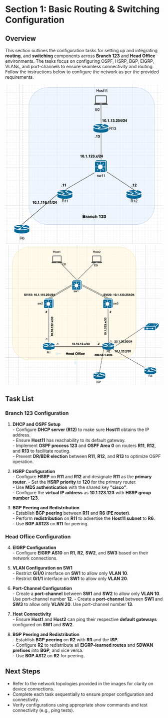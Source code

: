 # Section 1: Basic Routing & Switching Configuration

## Overview

This section outlines the configuration tasks for setting up and integrating **routing**, and **switching** components across **Branch 123** and **Head Office** environments. The tasks focus on configuring OSPF, HSRP, BGP, EIGRP, VLANs, and port-channels to ensure seamless connectivity and routing. Follow the instructions below to configure the network as per the provided requirements.

![Branch 123 Network Topology](image-1.png)
![Head Office Network Topology](image-2.png)

## Task List

### Branch 123 Configuration

1. **DHCP and OSPF Setup**  
                - Configure **DHCP server (R12)** to make sure **Host11** obtains the IP address.  
                - Ensure **Host11** has reachability to its default gateway.  
                - Implement **OSPF process 123** and **OSPF Area 0** on routers **R11**, **R12**, and **R13** to facilitate routing.  
                - Prevent **DR/BDR election** between **R11**, **R12**, and **R13** to optimize OSPF operation.

2. **HSRP Configuration**  
                - Configure **HSRP** on **R11** and **R12** and designate **R11** as the **primary router**. 
                - Set the **HSRP priority** to **120** for the primary router.  
                - Use **MD5 authentication** with the shared key **"cisco"**.  
                - Configure the **virtual IP address** as **10.1.123.123** with **HSRP group number 123**.

3. **BGP Peering and Redistribution**  
                - Establish **BGP peering** between **R11** and **R6 (PE router)**.  
                - Perform **redistribution** on **R11** to advertise the **Host11 subnet** to **R6**.  
                - Use **BGP AS123** on **R11** for peering.

### Head Office Configuration

4. **EIGRP Configuration**  
                - Configure **EIGRP AS10** on **R1**, **R2**, **SW2**, and **SW3** based on their network connections.

5. **VLAN Configuration on SW1**  
        - Restrict **Gi1/0** interface on **SW1** to allow only **VLAN 10**.  
        - Restrict **Gi1/1** interface on **SW1** to allow only **VLAN 20**.

6. **Port-Channel Configuration**  
        - Create a **port-channel** between **SW1** and **SW2** to allow only **VLAN 10**. Use port-channel number **12**.
        - Create a **port-channel** between **SW1** and **SW3** to allow only **VLAN 20**. Use port-channel number **13**.

7. **Host Connectivity**  
        - Ensure **Host1** and **Host2** can ping their respective **default gateways** configured on **SW1** and **SW2**.

8. **BGP Peering and Redistribution**  
        - Establish **BGP peering** on **R2** with **R3** and the **ISP**.  
        - Configure **R2** to redistribute all **EIGRP-learned routes** and **SDWAN prefixes** into **BGP**, and vice versa.  
        - Use **BGP AS12** on **R2** for peering.

## Next Steps

- Refer to the network topologies provided in the images for clarity on device connections.  
- Complete each task sequentially to ensure proper configuration and connectivity.  
- Verify configurations using appropriate show commands and test connectivity (e.g., ping tests).